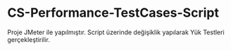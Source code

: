 # CS-Performance-TestCases-Script

Proje JMeter ile yapılmıştır. Script üzerinde değişiklik yapılarak Yük Testleri gerçekleştirilir.
